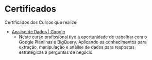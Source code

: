 # Certificados
Certificados dos Cursos que realizei 

 - [Analise de Dados | Google](https://github.com/rodrigo-fernandes092/Certificados/blob/main/Data%20Analytics/Rodrigo%20Fernandes%20Silva%20-%20Certificado%20Google%20Analise%20Dados.pdf)
    - Neste curso profissional tive a oportunidade de trabalhar com o Google Planilhas e BigQuery. Aplicando os conhecimentos para extração, manipulação e análise de dados para respostas estratégicas a perguntas de negócio.
